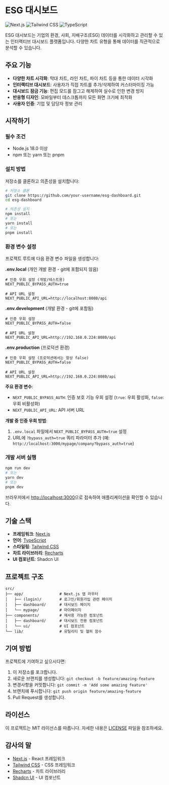 # ESG 대시보드

![Next.js](https://img.shields.io/badge/Next.js-14.0-black)
![Tailwind CSS](https://img.shields.io/badge/Tailwind-3.0-38B2AC)
![TypeScript](https://img.shields.io/badge/TypeScript-5.0-3178C6)

ESG 대시보드는 기업의 환경, 사회, 지배구조(ESG) 데이터를 시각화하고 관리할 수 있는 인터랙티브 대시보드 플랫폼입니다. 다양한 차트 유형을 통해 데이터를 직관적으로 분석할 수 있습니다.

## 주요 기능

- **다양한 차트 시각화**: 막대 차트, 라인 차트, 파이 차트 등을 통한 데이터 시각화
- **인터랙티브 대시보드**: 사용자가 직접 차트를 추가/삭제하여 커스터마이징 가능
- **대시보드 잠금 기능**: 편집 모드를 잠그고 해제하여 실수로 인한 변경 방지
- **반응형 디자인**: 모바일부터 데스크톱까지 모든 화면 크기에 최적화
- **사용자 인증**: 기업 및 담당자 정보 관리

## 시작하기

### 필수 조건

- Node.js 18.0 이상
- npm 또는 yarn 또는 pnpm

### 설치 방법

저장소를 클론하고 의존성을 설치합니다:

```bash
# 저장소 클론
git clone https://github.com/your-username/esg-dashboard.git
cd esg-dashboard

# 의존성 설치
npm install
# 또는
yarn install
# 또는
pnpm install
```

### 환경 변수 설정

프로젝트 루트에 다음 환경 변수 파일을 생성합니다:

**.env.local** (개인 개발 환경 - git에 포함되지 않음)

```
# 인증 우회 설정 (개발/테스트용)
NEXT_PUBLIC_BYPASS_AUTH=true

# API URL 설정
NEXT_PUBLIC_API_URL=http://localhost:8080/api
```

**.env.development** (개발 환경 - git에 포함됨)

```
# 인증 우회 설정
NEXT_PUBLIC_BYPASS_AUTH=false

# API URL 설정
NEXT_PUBLIC_API_URL=http://192.168.0.224:8080/api
```

**.env.production** (프로덕션 환경)

```
# 인증 우회 설정 (프로덕션에서는 항상 false)
NEXT_PUBLIC_BYPASS_AUTH=false

# API URL 설정
NEXT_PUBLIC_API_URL=http://192.168.0.224:8080/api
```

**주요 환경 변수**:

- `NEXT_PUBLIC_BYPASS_AUTH`: 인증 보호 기능 우회 설정 (`true`: 우회 활성화, `false`: 우회 비활성화)
- `NEXT_PUBLIC_API_URL`: API 서버 URL

**개발 중 인증 우회 방법**:

1. `.env.local` 파일에서 `NEXT_PUBLIC_BYPASS_AUTH=true` 설정
2. URL에 `?bypass_auth=true` 쿼리 파라미터 추가 (예: `http://localhost:3000/mypage/company?bypass_auth=true`)

### 개발 서버 실행

```bash
npm run dev
# 또는
yarn dev
# 또는
pnpm dev
```

브라우저에서 [http://localhost:3000](http://localhost:3000)으로 접속하여 애플리케이션을 확인할 수 있습니다.

## 기술 스택

- **프레임워크**: [Next.js](https://nextjs.org/)
- **언어**: [TypeScript](https://www.typescriptlang.org/)
- **스타일링**: [Tailwind CSS](https://tailwindcss.com/)
- **차트 라이브러리**: [Recharts](https://recharts.org/)
- **UI 컴포넌트**: Shadcn UI

## 프로젝트 구조

```
src/
├── app/                # Next.js 앱 라우터
│   ├── (login)/        # 로그인/회원가입 관련 페이지
│   ├── dashboard/      # 대시보드 페이지
│   └── mypage/         # 마이페이지
├── components/         # 재사용 가능한 컴포넌트
│   ├── dashboard/      # 대시보드 전용 컴포넌트
│   └── ui/             # UI 컴포넌트
└── lib/                # 유틸리티 및 헬퍼 함수
```

## 기여 방법

프로젝트에 기여하고 싶으시다면:

1. 이 저장소를 포크합니다.
2. 새로운 브랜치를 생성합니다: `git checkout -b feature/amazing-feature`
3. 변경사항을 커밋합니다: `git commit -m 'Add some amazing feature'`
4. 브랜치에 푸시합니다: `git push origin feature/amazing-feature`
5. Pull Request를 생성합니다.

## 라이선스

이 프로젝트는 MIT 라이선스를 따릅니다. 자세한 내용은 [LICENSE](LICENSE) 파일을 참조하세요.

## 감사의 말

- [Next.js](https://nextjs.org/) - React 프레임워크
- [Tailwind CSS](https://tailwindcss.com/) - CSS 프레임워크
- [Recharts](https://recharts.org/) - 차트 라이브러리
- [Shadcn UI](https://ui.shadcn.com/) - UI 컴포넌트
